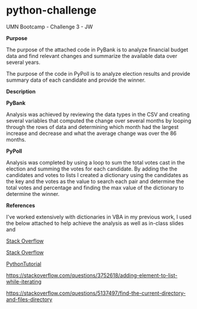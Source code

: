 # python-challenge
UMN Bootcamp - Challenge 3 - JW

**Purpose**

The purpose of the attached code in PyBank is to analyze financial budget data and find relevant changes and summarize the available data over several years. 

The purpose of the code in PyPoll is to analyze election results and provide summary data of each candidate and provide the winner.

**Description**

**PyBank**

Analysis was achieved by reviewing the data types in the CSV and creating several variables that computed the change over several months by looping through the rows of data and determining which month had the largest increase and decrease and what the average change was over the 86 months.

**PyPoll**

Analysis was completed by using a loop to sum the total votes cast in the election and summing the votes for each candidate. By adding the the candidates and votes to lists I created a dictionary using the candidates as the key and the votes as the value to search each pair and determine the total votes and percentage and finding the max value of the dictionary to determine the winner.

**References**

I've worked extensively with dictionaries in VBA in my previous work, I used the below attached to help achieve the analysis as well as in-class slides and 

[Stack Overflow](https://stackoverflow.com/questions/268272/getting-key-with-maximum-value-in-dictionary)

[Stack Overflow](https://stackoverflow.com/questions/209840/how-can-i-make-a-dictionary-dict-from-separate-lists-of-keys-and-values)

[PythonTutorial](https://www.pythontutorial.net/python-basics/python-create-text-file/)

https://stackoverflow.com/questions/3752618/adding-element-to-list-while-iterating

https://stackoverflow.com/questions/5137497/find-the-current-directory-and-files-directory
